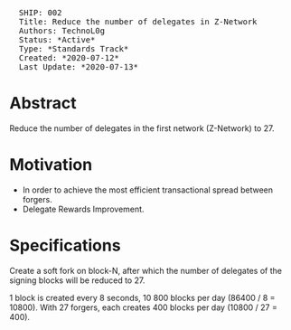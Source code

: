 <pre>
  SHIP: 002
  Title: Reduce the number of delegates in Z-Network
  Authors: TechnoL0g
  Status: *Active*
  Type: *Standards Track*
  Created: *2020-07-12*
  Last Update: *2020-07-13*
</pre>

Abstract
========

Reduce the number of delegates in the first network (Z-Network) to 27.

Motivation
==========

- In order to achieve the most efficient transactional spread between forgers.
- Delegate Rewards Improvement.

Specifications
==============

Create a soft fork on block-N, after which the number of delegates of the signing blocks will be reduced to 27.

1 block is created every 8 seconds, 10 800 blocks per day (86400 / 8 = 10800).
With 27 forgers, each creates 400 blocks per day (10800 / 27 = 400).
